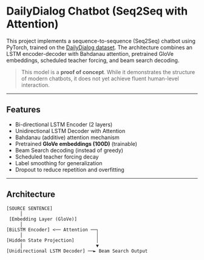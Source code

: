 #  DailyDialog Chatbot (Seq2Seq with Attention)

This project implements a sequence-to-sequence (Seq2Seq) chatbot using PyTorch, trained on the [DailyDialog dataset](https://huggingface.co/datasets/daily_dialog). The architecture combines an LSTM encoder-decoder with Bahdanau attention, pretrained GloVe embeddings, scheduled teacher forcing, and beam search decoding.

> This model is a **proof of concept**. While it demonstrates the structure of modern chatbots, it does not yet achieve fluent human-level interaction.

---

##  Features

- Bi-directional LSTM Encoder (2 layers)
- Unidirectional LSTM Decoder with Attention
- Bahdanau (additive) attention mechanism
- Pretrained **GloVe embeddings (100D)** (trainable)
- Beam Search decoding (instead of greedy)
- Scheduled teacher forcing decay
- Label smoothing for generalization
- Dropout to reduce repetition and overfitting

---

## Architecture

```text
[SOURCE SENTENCE]
     │
 [Embedding Layer (GloVe)]
     │
[BiLSTM Encoder] <── Attention ──┐
     │                           │
[Hidden State Projection]        │
     │                           ▼
[Unidirectional LSTM Decoder] ──► Beam Search Output
